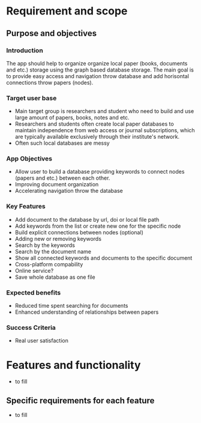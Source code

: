 # Requirement and scope

## Purpose and objectives

### Introduction

The app should help to organize organize local paper (books, documents and etc.) storage using the graph based database storage. 
The main goal is to provide easy access and navigation throw database and add horisontal connections throw papers (nodes). 

### Target user base
- Main target group is researchers and student who need to build and use large amount of papers, books, notes and etc.
- Researchers and students often create local paper databases to maintain independence from web access or journal subscriptions, which are typically available exclusively through their institute's network.
- Often such local databases are messy

### App Objectives
- Allow user to build a database providing keywords to connect nodes (papers and etc.) between each other. 
- Improving document organization
- Accelerating navigation throw the database

### Key Features
- Add document to the database by url, doi or local file path
- Add keywords from the list or create new one for the specific node
- Build explicit connections between nodes (optional)
- Adding new or removing keywords
- Search by the keywords
- Search by the document name
- Show all connected keywords and documents to the specific document
- Cross-platform compability
- Online service? 
- Save whole database as one file

### Expected benefits
- Reduced time spent searching for documents
- Enhanced understanding of relationships between papers

### Success Criteria
- Real user satisfaction

# Features and functionality
- to fill

## Specific requirements for each feature
- to fill
